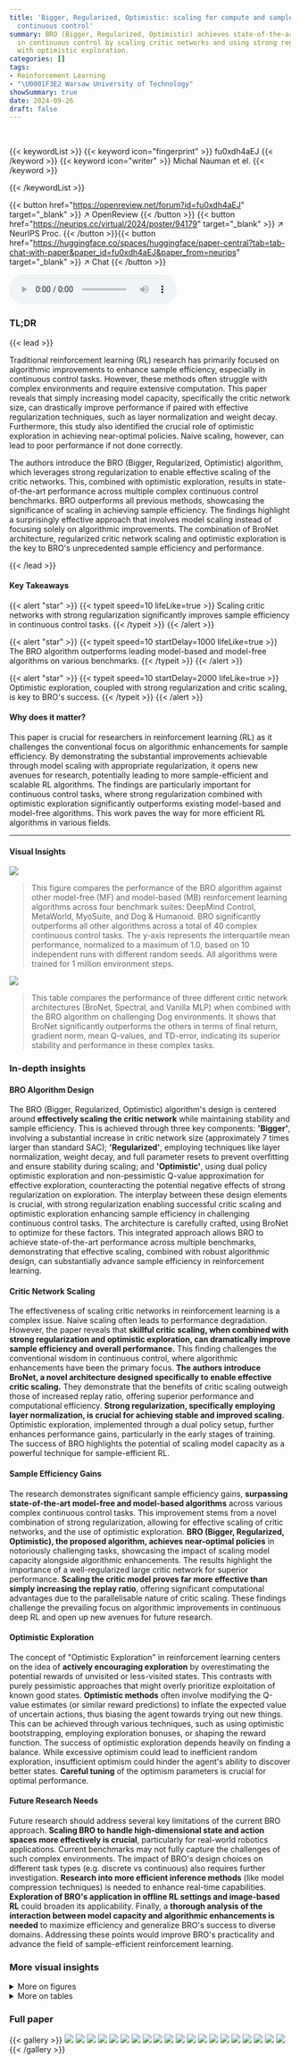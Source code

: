 ```yaml
---
title: 'Bigger, Regularized, Optimistic: scaling for compute and sample efficient
  continuous control'
summary: BRO (Bigger, Regularized, Optimistic) achieves state-of-the-art sample efficiency
  in continuous control by scaling critic networks and using strong regularization
  with optimistic exploration.
categories: []
tags:
- Reinforcement Learning
- "\U0001F3E2 Warsaw University of Technology"
showSummary: true
date: 2024-09-26
draft: false
---
```


<br>

{{< keywordList >}}
{{< keyword icon="fingerprint" >}} fu0xdh4aEJ {{< /keyword >}}
{{< keyword icon="writer" >}} Michal Nauman et el. {{< /keyword >}}
 
{{< /keywordList >}}

{{< button href="https://openreview.net/forum?id=fu0xdh4aEJ" target="_blank" >}}
↗ OpenReview
{{< /button >}}
{{< button href="https://neurips.cc/virtual/2024/poster/94179" target="_blank" >}}
↗ NeurIPS Proc.
{{< /button >}}{{< button href="https://huggingface.co/spaces/huggingface/paper-central?tab=tab-chat-with-paper&paper_id=fu0xdh4aEJ&paper_from=neurips" target="_blank" >}}
↗ Chat
{{< /button >}}



<audio controls>
    <source src="https://ai-paper-reviewer.com/fu0xdh4aEJ/podcast.wav" type="audio/wav">
    Your browser does not support the audio element.
</audio>


### TL;DR


{{< lead >}}

Traditional reinforcement learning (RL) research has primarily focused on algorithmic improvements to enhance sample efficiency, especially in continuous control tasks.  However, these methods often struggle with complex environments and require extensive computation.  This paper reveals that simply increasing model capacity, specifically the critic network size, can drastically improve performance if paired with effective regularization techniques, such as layer normalization and weight decay.  Furthermore, this study also identified the crucial role of optimistic exploration in achieving near-optimal policies.  Naive scaling, however, can lead to poor performance if not done correctly.

The authors introduce the BRO (Bigger, Regularized, Optimistic) algorithm, which leverages strong regularization to enable effective scaling of the critic networks. This, combined with optimistic exploration, results in state-of-the-art performance across multiple complex continuous control benchmarks.  BRO outperforms all previous methods, showcasing the significance of scaling in achieving sample efficiency.  The findings highlight a surprisingly effective approach that involves model scaling instead of focusing solely on algorithmic improvements. The combination of BroNet architecture, regularized critic network scaling and optimistic exploration is the key to BRO's unprecedented sample efficiency and performance.

{{< /lead >}}


#### Key Takeaways

{{< alert "star" >}}
{{< typeit speed=10 lifeLike=true >}} Scaling critic networks with strong regularization significantly improves sample efficiency in continuous control tasks. {{< /typeit >}}
{{< /alert >}}

{{< alert "star" >}}
{{< typeit speed=10 startDelay=1000 lifeLike=true >}} The BRO algorithm outperforms leading model-based and model-free algorithms on various benchmarks. {{< /typeit >}}
{{< /alert >}}

{{< alert "star" >}}
{{< typeit speed=10 startDelay=2000 lifeLike=true >}} Optimistic exploration, coupled with strong regularization and critic scaling, is key to BRO's success. {{< /typeit >}}
{{< /alert >}}

#### Why does it matter?
This paper is crucial for researchers in reinforcement learning (RL) as it challenges the conventional focus on algorithmic enhancements for sample efficiency. By demonstrating the substantial improvements achievable through model scaling with appropriate regularization, it opens new avenues for research, potentially leading to more sample-efficient and scalable RL algorithms.  The findings are particularly important for continuous control tasks, where strong regularization combined with optimistic exploration significantly outperforms existing model-based and model-free algorithms. This work paves the way for more efficient RL algorithms in various fields.

------
#### Visual Insights



![](https://ai-paper-reviewer.com/fu0xdh4aEJ/figures_0_1.jpg)

> This figure compares the performance of the BRO algorithm against other model-free (MF) and model-based (MB) reinforcement learning algorithms across four benchmark suites: DeepMind Control, MetaWorld, MyoSuite, and Dog & Humanoid.  BRO significantly outperforms all other algorithms across a total of 40 complex continuous control tasks.  The y-axis represents the interquartile mean performance, normalized to a maximum of 1.0, based on 10 independent runs with different random seeds.  All algorithms were trained for 1 million environment steps.





![](https://ai-paper-reviewer.com/fu0xdh4aEJ/tables_6_1.jpg)

> This table compares the performance of three different critic network architectures (BroNet, Spectral, and Vanilla MLP) when combined with the BRO algorithm on challenging Dog environments.  It shows that BroNet significantly outperforms the others in terms of final return, gradient norm, mean Q-values, and TD-error, indicating its superior stability and performance in these complex tasks.





### In-depth insights


#### BRO Algorithm Design
The BRO (Bigger, Regularized, Optimistic) algorithm's design is centered around **effectively scaling the critic network** while maintaining stability and sample efficiency.  This is achieved through three key components:  **'Bigger'**, involving a substantial increase in critic network size (approximately 7 times larger than standard SAC); **'Regularized'**, employing techniques like layer normalization, weight decay, and full parameter resets to prevent overfitting and ensure stability during scaling; and **'Optimistic'**, using dual policy optimistic exploration and non-pessimistic Q-value approximation for effective exploration, counteracting the potential negative effects of strong regularization on exploration. The interplay between these design elements is crucial, with strong regularization enabling successful critic scaling and optimistic exploration enhancing sample efficiency in challenging continuous control tasks.  The architecture is carefully crafted, using BroNet to optimize for these factors.  This integrated approach allows BRO to achieve state-of-the-art performance across multiple benchmarks, demonstrating that effective scaling, combined with robust algorithmic design, can substantially advance sample efficiency in reinforcement learning.

#### Critic Network Scaling
The effectiveness of scaling critic networks in reinforcement learning is a complex issue.  Naive scaling often leads to performance degradation. However, the paper reveals that **skillful critic scaling, when combined with strong regularization and optimistic exploration, can dramatically improve sample efficiency and overall performance.**  This finding challenges the conventional wisdom in continuous control, where algorithmic enhancements have been the primary focus. **The authors introduce BroNet, a novel architecture designed specifically to enable effective critic scaling.**  They demonstrate that the benefits of critic scaling outweigh those of increased replay ratio, offering superior performance and computational efficiency.  **Strong regularization, specifically employing layer normalization, is crucial for achieving stable and improved scaling.**  Optimistic exploration, implemented through a dual policy setup, further enhances performance gains, particularly in the early stages of training.  The success of BRO highlights the potential of scaling model capacity as a powerful technique for sample-efficient RL.

#### Sample Efficiency Gains
The research demonstrates significant sample efficiency gains, **surpassing state-of-the-art model-free and model-based algorithms** across various complex continuous control tasks.  This improvement stems from a novel combination of strong regularization, allowing for effective scaling of critic networks, and the use of optimistic exploration. **BRO (Bigger, Regularized, Optimistic), the proposed algorithm, achieves near-optimal policies** in notoriously challenging tasks, showcasing the impact of scaling model capacity alongside algorithmic enhancements. The results highlight the importance of a well-regularized large critic network for superior performance.  **Scaling the critic model proves far more effective than simply increasing the replay ratio**, offering significant computational advantages due to the parallelisable nature of critic scaling.  These findings challenge the prevailing focus on algorithmic improvements in continuous deep RL and open up new avenues for future research.

#### Optimistic Exploration
The concept of "Optimistic Exploration" in reinforcement learning centers on the idea of **actively encouraging exploration** by overestimating the potential rewards of unvisited or less-visited states.  This contrasts with purely pessimistic approaches that might overly prioritize exploitation of known good states.  **Optimistic methods** often involve modifying the Q-value estimates (or similar reward predictions) to inflate the expected value of uncertain actions, thus biasing the agent towards trying out new things.  This can be achieved through various techniques, such as using optimistic bootstrapping, employing exploration bonuses, or shaping the reward function. The success of optimistic exploration depends heavily on finding a balance. While excessive optimism could lead to inefficient random exploration, insufficient optimism could hinder the agent's ability to discover better states.  **Careful tuning** of the optimism parameters is crucial for optimal performance.

#### Future Research Needs
Future research should address several key limitations of the current BRO approach.  **Scaling BRO to handle high-dimensional state and action spaces more effectively is crucial**, particularly for real-world robotics applications.  Current benchmarks may not fully capture the challenges of such complex environments.  The impact of BRO's design choices on different task types (e.g. discrete vs continuous) also requires further investigation.  **Research into more efficient inference methods** (like model compression techniques) is needed to enhance real-time capabilities.  **Exploration of BRO's application in offline RL settings and image-based RL** could broaden its applicability.  Finally, a **thorough analysis of the interaction between model capacity and algorithmic enhancements is needed** to maximize efficiency and generalize BRO's success to diverse domains.  Addressing these points would improve BRO's practicality and advance the field of sample-efficient reinforcement learning.


### More visual insights

<details>
<summary>More on figures
</summary>


![](https://ai-paper-reviewer.com/fu0xdh4aEJ/figures_1_1.jpg)

> This figure shows a comparison of sample efficiency and wall-clock time for the proposed BRO algorithm and its faster variant (BRO-Fast), along with several baseline reinforcement learning algorithms. The results are averaged across 40 benchmark tasks.  BRO demonstrates superior sample efficiency, while BRO-Fast achieves comparable efficiency to the model-based TD-MPC2. Notably, BRO-Fast matches SAC's wall-clock efficiency despite achieving significantly higher performance.


![](https://ai-paper-reviewer.com/fu0xdh4aEJ/figures_2_1.jpg)

> This figure compares the BRO algorithm's performance against other model-free and model-based algorithms across three benchmark suites (DeepMind Control, MetaWorld, and MyoSuite) containing a total of 40 complex tasks.  The y-axis represents the normalized interquartile mean performance (1.0 being optimal), averaged across 10 random seeds, after 1 million environment steps.  The results visually demonstrate that BRO significantly outperforms the other algorithms in all three benchmark suites.


![](https://ai-paper-reviewer.com/fu0xdh4aEJ/figures_3_1.jpg)

> This figure shows the impact of scaling the critic network's parameter count on the performance of different algorithms (BRO and SAC) using three different architectures: vanilla dense, spectral normalization ResNet, and BroNet.  The left panel shows the results for BRO, while the right panel presents the results for SAC.  The x-axis represents the approximate number of parameters in millions (M), and the y-axis shows the interquartile mean (IQM) performance. The figure demonstrates that BroNet, combined with the BRO algorithm, achieves the best performance across different parameter counts. It highlights the importance of both appropriate architecture and algorithmic enhancements for achieving superior performance in continuous control tasks.


![](https://ai-paper-reviewer.com/fu0xdh4aEJ/figures_3_2.jpg)

> This figure shows the architecture of BroNet, a neural network used in the BRO algorithm for both the actor and critic.  The key feature is the use of Layer Normalization after each fully connected layer.  This design is crucial for enabling effective scaling of the critic network which is a major part of the BRO algorithm's success in improving sample efficiency. The figure details the structure, showing the dense layers, Layer Normalization, ReLU activation function, and residual connections (indicated by N x). The default number of parameters is approximately 5 million, and N (the number of residual blocks) is set to 2. 


![](https://ai-paper-reviewer.com/fu0xdh4aEJ/figures_4_1.jpg)

> This figure shows the results of an experiment investigating the impact of scaling replay ratio and critic model size on the performance of reinforcement learning agents.  The left panel shows how performance increases with both larger models and higher replay ratios. The right panel illustrates the trade-off between performance gains and computational cost when scaling using either method; increasing model size is more computationally efficient than increasing the replay ratio for achieving similar performance improvements.


![](https://ai-paper-reviewer.com/fu0xdh4aEJ/figures_5_1.jpg)

> This ablation study shows the impact of each BRO component on the overall performance. Removing the critic scaling (-Scale), using pessimistic Q-learning (+CDQ), and using the standard replay ratio (+RR=1) significantly reduces the performance. Other components, such as optimistic exploration (-Dual π), quantile Q-values (-Quantile), and weight decay (-WD) show smaller, but still noticeable impact.


![](https://ai-paper-reviewer.com/fu0xdh4aEJ/figures_6_1.jpg)

> This figure shows the learning curves for several reinforcement learning algorithms on seven locomotion tasks from the DeepMind Control suite (DMC). The y-axis represents the interquartile mean (IQM) return, a measure of the average reward obtained by the agents.  The x-axis represents the number of environment steps.  BRO significantly outperforms all other algorithms, reaching near-optimal performance much faster.  Specifically, the model-based algorithm TD-MPC2 takes about 2.5 times more steps to achieve similar results as BRO.


![](https://ai-paper-reviewer.com/fu0xdh4aEJ/figures_7_1.jpg)

> The left plot shows how the impact of several BRO design choices varies depending on the size of the critic network. The choices examined are disabling clipped double Q-learning (+CDQ), reducing the replay ratio (+RR=1), removing full-parameter resets (-Reset), removing the optimistic exploration policy (-Scaled π), removing quantile Q-value approximation (-Quantile), and reducing the batch size (+Batch). The right plot shows the impact of using target networks, comparing results of using target networks to results without them.


![](https://ai-paper-reviewer.com/fu0xdh4aEJ/figures_7_2.jpg)

> This figure compares the performance of the proposed BRO algorithm against other state-of-the-art model-free and model-based reinforcement learning algorithms across three benchmark suites: DeepMind Control, MetaWorld, and MyoSuite.  The BRO algorithm achieves state-of-the-art results, significantly outperforming the other algorithms on 40 complex continuous control tasks. The y-axis represents the interquartile mean performance across 10 random seeds, with 1.0 indicating optimal performance.  The results show that BRO is highly sample-efficient, reaching near-optimal performance within 1 million environment steps.


![](https://ai-paper-reviewer.com/fu0xdh4aEJ/figures_8_1.jpg)

> This figure compares the performance of three offline reinforcement learning algorithms (BC, IQL, SAC) with and without the BroNet architecture across three different scenarios: pure offline learning, offline fine-tuning, and online learning with offline data.  The BroNet architecture consistently improves performance across all three algorithms and scenarios, demonstrating its broad applicability and effectiveness.


![](https://ai-paper-reviewer.com/fu0xdh4aEJ/figures_20_1.jpg)

> This figure compares the sample efficiency and wall-clock time of the proposed BRO algorithm and its faster variant (BRO-Fast) against several baseline reinforcement learning algorithms across 40 tasks.  The left panel shows BRO's superior sample efficiency, while the right panel demonstrates its faster wall-clock time, especially when compared to a model-based method (TD-MPC2).  BRO-Fast achieves similar sample efficiency to TD-MPC2 but with significantly improved performance compared to a standard SAC agent.


![](https://ai-paper-reviewer.com/fu0xdh4aEJ/figures_21_1.jpg)

> This figure compares the performance of different critic network architectures (vanilla dense, spectral normalization ResNet, and BroNet) when used with BRO and SAC algorithms. It shows that increasing the critic's parameter count leads to performance gains, but only with the right architecture (BroNet) and algorithm (BRO).  The plot demonstrates the interplay between architecture, algorithm, and model size in achieving optimal performance. Error bars represent 95% confidence intervals across 10 random seeds.


![](https://ai-paper-reviewer.com/fu0xdh4aEJ/figures_21_2.jpg)

> This figure compares the performance of five different network architectures across various continuous control tasks. The architectures tested are BRO, Spectral, BRO without the first Layer Normalization, and a simple 5-layer MLP with Layer Normalization.  The results show that BRO outperforms other architectures, particularly on challenging tasks like the Dog Trot environment.  This suggests that BRO's architecture, specifically the use of residual blocks and Layer Normalization, is crucial for achieving good performance on complex continuous control problems.


![](https://ai-paper-reviewer.com/fu0xdh4aEJ/figures_21_3.jpg)

> This figure compares the performance of different critic network architectures (vanilla dense, spectral normalization ResNet, and BroNet) when combined with BRO and SAC algorithms.  The x-axis shows the number of parameters in the critic network, and the y-axis represents the average performance across multiple tasks. The results demonstrate that BroNet, combined with BRO, achieves the best performance, highlighting the importance of both architectural design and algorithmic enhancements for optimal scaling.


![](https://ai-paper-reviewer.com/fu0xdh4aEJ/figures_22_1.jpg)

> This figure compares the performance of the proposed BRO algorithm against other state-of-the-art model-free and model-based reinforcement learning algorithms across four benchmark suites (DeepMind Control, MetaWorld, MyoSuite, and Dog & Humanoid).  The bar chart shows the interquartile mean performance across 40 different tasks, with 1.0 indicating optimal performance.  BRO consistently outperforms other algorithms, demonstrating its effectiveness.


![](https://ai-paper-reviewer.com/fu0xdh4aEJ/figures_22_2.jpg)

> This figure compares the performance of the BRO algorithm against other model-free and model-based algorithms across three benchmark suites: DeepMind Control, MetaWorld, and MyoSuite.  Each suite contains multiple tasks, and the graph shows that BRO significantly outperforms other algorithms across all 40 tasks. The Y-axis represents the interquartile mean performance (averaged across 10 random seeds), normalized to 1.0 for optimal performance on each benchmark. The experiment used 1 million environment steps.


![](https://ai-paper-reviewer.com/fu0xdh4aEJ/figures_22_3.jpg)

> This figure presents a bar chart comparing the performance of BRO against other model-free and model-based reinforcement learning algorithms across four benchmark suites: DeepMind Control, MetaWorld, MyoSuite, and Dog & Humanoid.  BRO consistently outperforms the other algorithms, achieving state-of-the-art results.  The y-axis shows the interquartile mean performance, normalized to 1.0 for optimal performance. The results are averaged over 10 random seeds and are based on 1 million environment steps.


![](https://ai-paper-reviewer.com/fu0xdh4aEJ/figures_23_1.jpg)

> This figure compares the performance of BRO (Fast) and SAC algorithms on the MetaWorld MT50 benchmark.  The x-axis represents the number of environment steps (in thousands), and the y-axis shows the interquartile mean (IQM) of the performance. The shaded regions around the lines represent the 95% confidence intervals calculated from 3 random seeds.  This comparison highlights the superior performance of BRO (Fast) compared to SAC across the 50 different tasks within the MetaWorld MT50 benchmark.


![](https://ai-paper-reviewer.com/fu0xdh4aEJ/figures_23_2.jpg)

> This figure compares the performance of the proposed BRO algorithm against other state-of-the-art model-free and model-based reinforcement learning algorithms across four benchmark suites (DeepMind Control, MetaWorld, MyoSuite, and Dog and Humanoid).  The results are shown as interquartile means across ten random seeds, normalized to the best possible performance (1.0). BRO consistently outperforms other methods across all benchmarks, demonstrating its superior performance. All agents were trained for 1 million environment steps.


![](https://ai-paper-reviewer.com/fu0xdh4aEJ/figures_24_1.jpg)

> This figure compares the performance of BRO against other state-of-the-art model-free and model-based reinforcement learning algorithms across four benchmark suites (DeepMind Control, MetaWorld, MyoSuite, Dog & Humanoid).  The results show that BRO significantly outperforms all other algorithms across all 40 tasks, achieving near-optimal performance on the challenging Dog & Humanoid tasks.  The y-axis represents the interquartile mean performance, normalized such that 1.0 indicates the best possible performance for each benchmark. The experiment is run for 1 million environment steps.


![](https://ai-paper-reviewer.com/fu0xdh4aEJ/figures_24_2.jpg)

> This figure compares the performance of the proposed BRO algorithm against other state-of-the-art model-free and model-based reinforcement learning algorithms across four benchmark suites: DeepMind Control, MetaWorld, MyoSuite, and Dog & Humanoid.  The y-axis represents the interquartile mean performance, normalized such that 1.0 is the best possible score for each benchmark. The results show BRO significantly outperforming the other algorithms across all benchmark suites. This demonstrates the effectiveness of the BRO approach in scaling model capacity and achieving sample-efficient continuous control.


![](https://ai-paper-reviewer.com/fu0xdh4aEJ/figures_25_1.jpg)

> This figure compares the performance of the proposed BRO algorithm against other state-of-the-art model-free and model-based reinforcement learning algorithms across four benchmark suites (DeepMind Control, MetaWorld, MyoSuite, and Dog & Humanoid) with a total of 40 tasks.  The y-axis represents the interquartile mean performance, normalized to 1.0 (best possible performance), calculated across 10 random seeds. The x-axis represents the benchmark suite and individual tasks within each suite. The results show that BRO significantly outperforms all other algorithms across all benchmarks. Note that these results are obtained using 1 million environment steps.


![](https://ai-paper-reviewer.com/fu0xdh4aEJ/figures_26_1.jpg)

> This figure compares the sample efficiency and wall-clock time of the proposed BRO algorithm (and its faster variant, BRO (Fast)) against several baseline reinforcement learning algorithms across 40 benchmark tasks.  The left panel shows BRO achieving superior sample efficiency, while the right panel demonstrates that BRO (Fast) achieves comparable wall-clock time to TD-MPC2 (a model-based method), despite significantly outperforming it in terms of final performance.  BRO (Fast) is even faster than a standard SAC agent while still achieving substantially better performance. The results are presented as interquartile means, normalized to the maximum possible performance (1.0).


</details>




<details>
<summary>More on tables
</summary>


![](https://ai-paper-reviewer.com/fu0xdh4aEJ/tables_17_1.jpg)
> This table summarizes various techniques explored during the development of the BRO algorithm.  It categorizes them into groups (Exploration, Value Regularization, Network Regularization, Scheduling, Distributional RL, Plasticity Regularization, Learning) and lists specific methods used within each group, along with their source.  The methods highlighted in bold are the ones that were ultimately incorporated into the final BRO algorithm.

![](https://ai-paper-reviewer.com/fu0xdh4aEJ/tables_17_2.jpg)
> This table lists the 40 tasks used in the paper's experiments, broken down by benchmark suite (DeepMind Control, MetaWorld, MyoSuite). For each task, the number of dimensions in the observation and action spaces are provided.  This information is important for understanding the complexity of the tasks and the computational resources required to solve them.

![](https://ai-paper-reviewer.com/fu0xdh4aEJ/tables_18_1.jpg)
> This table lists the 40 continuous control tasks used in the paper's experiments.  These tasks are drawn from three benchmark suites: DeepMind Control, MetaWorld, and MyoSuite. For each task, the table provides the dimensionality of the observation space (number of state variables) and the dimensionality of the action space (number of control signals).  This information is crucial for understanding the complexity of each task and for comparing the performance of different reinforcement learning algorithms.

![](https://ai-paper-reviewer.com/fu0xdh4aEJ/tables_19_1.jpg)
> This table lists the hyperparameter settings used for the BRO algorithm and its comparison algorithms (SAC, TD3, SR-SAC, and CrossQ).  It details the batch size, replay ratio, critic network architecture and dimensions, actor network dimensions, number of quantiles for quantile regression, KL target for the KL divergence penalty, initial optimism value for optimistic exploration, standard deviation multiplier, learning rates for both actor and critic networks, temperature learning rate, optimizer used, discount factor, initial temperature, number of exploratory steps, target entropy, and Polyak averaging weight.  These settings are crucial for replicating the experimental results reported in the paper.

![](https://ai-paper-reviewer.com/fu0xdh4aEJ/tables_19_2.jpg)
> This table provides links to the source code repositories for the various baseline algorithms used in the paper's experiments.  This allows for reproducibility and verification of results. Each algorithm is listed alongside the link to its corresponding repository. All the repositories mentioned are under MIT License.

![](https://ai-paper-reviewer.com/fu0xdh4aEJ/tables_20_1.jpg)
> This table describes the different model sizes used in the experiments. Each size is defined by the number of BroNet blocks and the hidden size of each block.  The sizes range from 0.55 million parameters to 26.31 million parameters.

![](https://ai-paper-reviewer.com/fu0xdh4aEJ/tables_23_1.jpg)
> This table presents the results of an experiment where the Q-network of the SR-SPR algorithm (a sample-efficient SAC implementation) was replaced with the BroNet architecture.  The experiment tested two different reset interval (RI) values and shrink-and-perturb (SP) values to investigate their impact on performance. The results are presented for three Atari games: Pong, Seaquest, and Breakout.

![](https://ai-paper-reviewer.com/fu0xdh4aEJ/tables_25_1.jpg)
> This table presents a summary of the Interquartile Mean (IQM) performance results for BRO and several other baseline algorithms across 40 continuous control tasks from three benchmark suites (DeepMind Control, MetaWorld, and MyoSuite).  The results are shown at four different stages of training: 100k, 200k, 500k, and 1M environment steps.  The table is organized to show the performance across the aggregated tasks as well as broken down by benchmark suite, providing a comprehensive view of the BRO algorithm's performance in various scenarios and in comparison to other leading methods.

</details>




### Full paper

{{< gallery >}}
<img src="https://ai-paper-reviewer.com/fu0xdh4aEJ/1.png" class="grid-w50 md:grid-w33 xl:grid-w25" />
<img src="https://ai-paper-reviewer.com/fu0xdh4aEJ/2.png" class="grid-w50 md:grid-w33 xl:grid-w25" />
<img src="https://ai-paper-reviewer.com/fu0xdh4aEJ/3.png" class="grid-w50 md:grid-w33 xl:grid-w25" />
<img src="https://ai-paper-reviewer.com/fu0xdh4aEJ/4.png" class="grid-w50 md:grid-w33 xl:grid-w25" />
<img src="https://ai-paper-reviewer.com/fu0xdh4aEJ/5.png" class="grid-w50 md:grid-w33 xl:grid-w25" />
<img src="https://ai-paper-reviewer.com/fu0xdh4aEJ/6.png" class="grid-w50 md:grid-w33 xl:grid-w25" />
<img src="https://ai-paper-reviewer.com/fu0xdh4aEJ/7.png" class="grid-w50 md:grid-w33 xl:grid-w25" />
<img src="https://ai-paper-reviewer.com/fu0xdh4aEJ/8.png" class="grid-w50 md:grid-w33 xl:grid-w25" />
<img src="https://ai-paper-reviewer.com/fu0xdh4aEJ/9.png" class="grid-w50 md:grid-w33 xl:grid-w25" />
<img src="https://ai-paper-reviewer.com/fu0xdh4aEJ/10.png" class="grid-w50 md:grid-w33 xl:grid-w25" />
<img src="https://ai-paper-reviewer.com/fu0xdh4aEJ/11.png" class="grid-w50 md:grid-w33 xl:grid-w25" />
<img src="https://ai-paper-reviewer.com/fu0xdh4aEJ/12.png" class="grid-w50 md:grid-w33 xl:grid-w25" />
<img src="https://ai-paper-reviewer.com/fu0xdh4aEJ/13.png" class="grid-w50 md:grid-w33 xl:grid-w25" />
<img src="https://ai-paper-reviewer.com/fu0xdh4aEJ/14.png" class="grid-w50 md:grid-w33 xl:grid-w25" />
<img src="https://ai-paper-reviewer.com/fu0xdh4aEJ/15.png" class="grid-w50 md:grid-w33 xl:grid-w25" />
<img src="https://ai-paper-reviewer.com/fu0xdh4aEJ/16.png" class="grid-w50 md:grid-w33 xl:grid-w25" />
<img src="https://ai-paper-reviewer.com/fu0xdh4aEJ/17.png" class="grid-w50 md:grid-w33 xl:grid-w25" />
<img src="https://ai-paper-reviewer.com/fu0xdh4aEJ/18.png" class="grid-w50 md:grid-w33 xl:grid-w25" />
<img src="https://ai-paper-reviewer.com/fu0xdh4aEJ/19.png" class="grid-w50 md:grid-w33 xl:grid-w25" />
<img src="https://ai-paper-reviewer.com/fu0xdh4aEJ/20.png" class="grid-w50 md:grid-w33 xl:grid-w25" />
{{< /gallery >}}